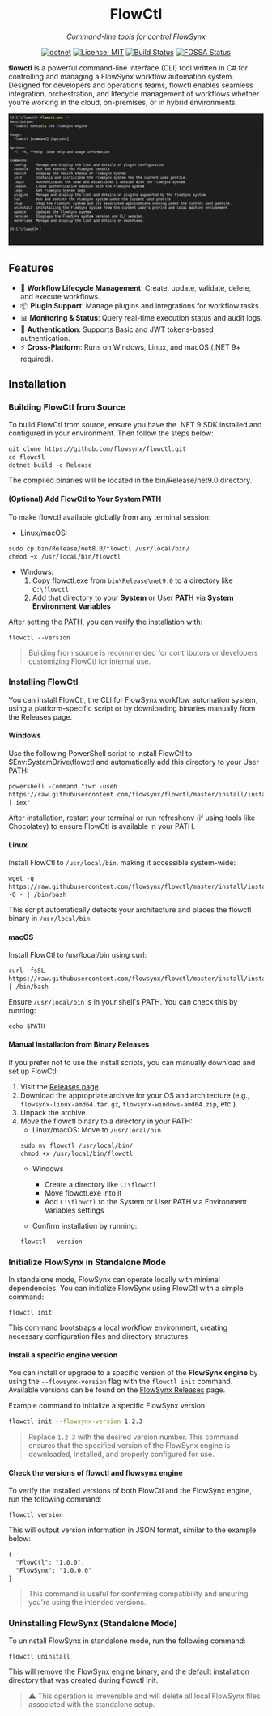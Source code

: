 ﻿<div align="center">
  <h1>FlowCtl</h1>
  <p><i>Command-line tools for control FlowSynx</i></p>

  [![dotnet][dotnet-budge]][dotnet-url] [![License: MIT][mit-badge]][mit-url] [![Build Status][actions-badge]][actions-url] [![FOSSA Status][fossa-badge]][fossa-url]
  
  [mit-badge]: https://img.shields.io/github/license/flowsynx/flowctl?style=flat&label=License&logo=github
  [mit-url]: https://github.com/flowsynx/flowctl/blob/master/LICENSE
  [actions-badge]: https://github.com/flowsynx/flowctl/actions/workflows/flowctl-release.yml/badge.svg?branch=master
  [actions-url]: https://github.com/flowsynx/flowctl/actions?workflow=flowctl
  [fossa-badge]: https://app.fossa.com/api/projects/git%2Bgithub.com%2Fflowsynx%2Fcli.svg?type=shield&issueType=license
  [fossa-url]: https://app.fossa.com/projects/git%2Bgithub.com%2Fflowsynx%2Fcli?ref=badge_shield&issueType=license
  [dotnet-budge]: https://img.shields.io/badge/.NET-9.0-blue
  [dotnet-url]: https://dotnet.microsoft.com/en-us/download/dotnet/9.0
</div>

**flowctl** is a powerful command-line interface (CLI) tool written in C# for controlling and managing a FlowSynx workflow automation system. 
Designed for developers and operations teams, flowctl enables seamless integration, orchestration, and lifecycle management of workflows 
whether you're working in the cloud, on-premises, or in hybrid environments.

![Flowctl CLI Screenshot](/img/flowctl.jpg)

## Features
- 🔧 **Workflow Lifecycle Management**: Create, update, validate, delete, and execute workflows.
- 📦 **Plugin Support**: Manage plugins and integrations for workflow tasks.
- 📊 **Monitoring & Status**: Query real-time execution status and audit logs.
- 🔐 **Authentication**: Supports Basic and JWT tokens-based authentication.
- ⚡ **Cross-Platform**: Runs on Windows, Linux, and macOS (.NET 9+ required).

## Installation

### Building FlowCtl from Source
To build FlowCtl from source, ensure you have the .NET 9 SDK installed and configured in your environment. Then follow the steps below:
```
git clone https://github.com/flowsynx/flowctl.git
cd flowctl
dotnet build -c Release
```
The compiled binaries will be located in the bin/Release/net9.0 directory.

#### (Optional) Add FlowCtl to Your System PATH
To make flowctl available globally from any terminal session:
- Linux/macOS:
```
sudo cp bin/Release/net8.0/flowctl /usr/local/bin/
chmod +x /usr/local/bin/flowctl
```

- Windows:
	1. Copy flowctl.exe from `bin\Release\net9.0` to a directory like `C:\flowctl`
	2. Add that directory to your **System** or User **PATH** via **System Environment Variables**

After setting the PATH, you can verify the installation with:
```
flowctl --version
```
> Building from source is recommended for contributors or developers customizing FlowCtl for internal use.
	 
### Installing FlowCtl
You can install FlowCtl, the CLI for FlowSynx workflow automation system, using a platform-specific script or by downloading binaries manually from the Releases page.

#### Windows
Use the following PowerShell script to install FlowCtl to $Env:SystemDrive\flowctl and automatically add this directory to your User PATH:

```
powershell -Command "iwr -useb https://raw.githubusercontent.com/flowsynx/flowctl/master/install/install.ps1 | iex"
```

After installation, restart your terminal or run refreshenv (if using tools like Chocolatey) to ensure FlowCtl is available in your PATH.

#### Linux
Install FlowCtl to `/usr/local/bin`, making it accessible system-wide:

```
wget -q https://raw.githubusercontent.com/flowsynx/flowctl/master/install/install.sh -O - | /bin/bash
```

This script automatically detects your architecture and places the flowctl binary in `/usr/local/bin`.

#### macOS
Install FlowCtl to /usr/local/bin using curl:

```
curl -fsSL https://raw.githubusercontent.com/flowsynx/flowctl/master/install/install.sh | /bin/bash
```

Ensure `/usr/local/bin` is in your shell's PATH. You can check this by running:
```
echo $PATH
```

#### Manual Installation from Binary Releases
If you prefer not to use the install scripts, you can manually download and set up FlowCtl:

1. Visit the [Releases page](https://github.com/flowsynx/flowctl/releases).
2. Download the appropriate archive for your OS and architecture (e.g., `flowsynx-linux-amd64.tar.gz`, `flowsynx-windows-amd64.zip`, etc.).
3. Unpack the archive.
4. Move the flowctl binary to a directory in your PATH:
	- Linux/macOS: Move to `/usr/local/bin`
	```
	sudo mv flowctl /usr/local/bin/
	chmod +x /usr/local/bin/flowctl
	```
	- Windows
		- Create a directory like `C:\flowctl`
		- Move flowctl.exe into it
		- Add `C:\flowctl` to the System or User PATH via Environment Variables settings

	- Confirm installation by running:
	```
	flowctl --version
	```

### Initialize FlowSynx in Standalone Mode
In standalone mode, FlowSynx can operate locally with minimal dependencies. You can initialize FlowSynx using FlowCtl with a simple command:
```
flowctl init
```

This command bootstraps a local workflow environment, creating necessary configuration files and directory structures.

#### Install a specific engine version
You can install or upgrade to a specific version of the **FlowSynx engine** by using the `--flowsynx-version` flag with the `flowctl init` command.
Available versions can be found on the [FlowSynx Releases](https://github.com/flowsynx/flowsynx/releases) page.

Example command to initialize a specific FlowSynx version:

```bash
flowctl init --flowsynx-version 1.2.3
```

> Replace `1.2.3` with the desired version number.
> This command ensures that the specified version of the FlowSynx engine is downloaded, installed, and properly configured for use.

#### Check the versions of flowctl and flowsynx engine
To verify the installed versions of both FlowCtl and the FlowSynx engine, run the following command:
```
flowctl version
```

This will output version information in JSON format, similar to the example below:
```
{
  "FlowCtl": "1.0.0",
  "FlowSynx": "1.0.0.0"
}
```

> This command is useful for confirming compatibility and ensuring you're using the intended versions.

### Uninstalling FlowSynx (Standalone Mode)
To uninstall FlowSynx in standalone mode, run the following command:
```
flowctl uninstall
```
This will remove the FlowSynx engine binary, and the default installation directory that was created during flowctl init.
> ⚠️ This operation is irreversible and will delete all local FlowSynx files associated with the standalone setup.